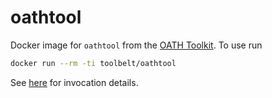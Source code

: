 
oathtool
========

Docker image for `oathtool` from the
[OATH Toolkit](http://www.nongnu.org/oath-toolkit/oathtool.1.html). To use run

```bash
docker run --rm -ti toolbelt/oathtool
```

See [here](http://www.nongnu.org/oath-toolkit/oathtool.1.html) for invocation
details.
